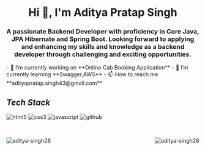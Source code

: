 

<!--
**Aditya-Singh26/Aditya-Singh26** is a ✨ _special_ ✨ repository because its `README.md` (this file) appears on your GitHub profile.--!>

<h1 align="center">Hi 👋, I'm Aditya Pratap Singh</h1>
<h3 align="center">A passionate Backend Developer with proficiency in Core Java, JPA Hibernate and Spring Boot. Looking forward to applying and enhancing my skills and knowledge as a backend developer through challenging and exciting opportunities.</h3>

- 🔭 I’m currently working on **Online Cab Booking Application**

- 🌱 I’m currently learning **Swagger,AWS**

- 📫 How to reach me **adityapratap.singh43@gmail.com**



<!----------------------------------- Tech Stack Section ------------------------------------>

<h2><i>Tech Stack</i></h2>

<p>
    <img src="https://img.shields.io/badge/HTML5-E34F26?style=for-the-badge&logo=html5&logoColor=white" alt="html5" />
    <img src="https://img.shields.io/badge/CSS3-1572B6?style=for-the-badge&logo=css3&logoColor=white" alt="css3" />
    <img src="https://img.shields.io/badge/JavaScript-323330?style=for-the-badge&logo=javascript&logoColor=F7DF1E" alt="javascript" />
    <img src="https://img.shields.io/badge/GitHub-100000?style=for-the-badge&logo=github&logoColor=white" alt="github" /
    <img src="https://img.shields.io/badge/Java-ED8B00?style=for-the-badge&logo=java&logoColor=white"alt=""/>   
    <img src="https://img.shields.io/badge/Spring-6DB33F?style=for-the-badge&logo=spring&logoColor=white"alt=""/> 
    <img src="https://img.shields.io/badge/Spring_Boot-F2F4F9?style=for-the-badge&logo=spring-boot"alt=""/>

  
</p>
<br>




<p><img align="left" src="https://github-readme-stats.vercel.app/api/top-langs?username=aditya-singh26&show_icons=true&locale=en&layout=compact" alt="aditya-singh26" /></p>

<p>&nbsp;<img align="right" src="https://github-readme-stats.vercel.app/api?username=aditya-singh26&show_icons=true&locale=en" alt="aditya-singh26" /></p>

